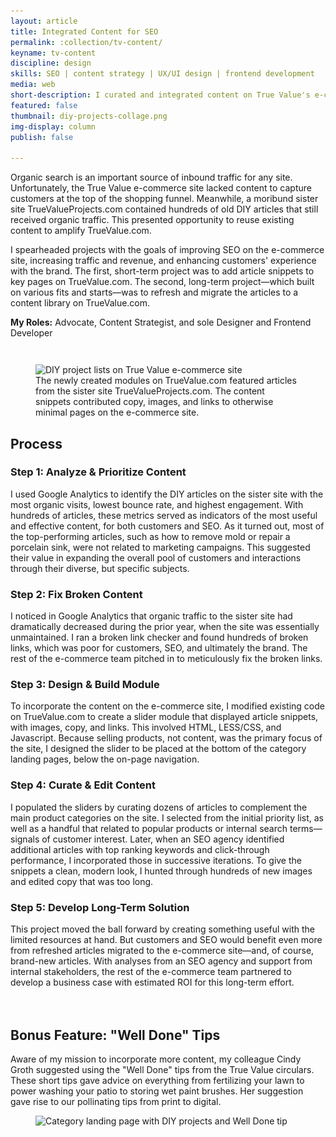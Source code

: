 ```yaml
---
layout: article
title: Integrated Content for SEO
permalink: :collection/tv-content/
keyname: tv-content
discipline: design
skills: SEO | content strategy | UX/UI design | frontend development
media: web
short-description: I curated and integrated content on True Value's e-commerce site to improve SEO and enhance customers' experience with the brand.
featured: false
thumbnail: diy-projects-collage.png
img-display: column
publish: false

---
```


<section class="text-col">
	<p>Organic search is an important source of inbound traffic for any site. Unfortunately, the True Value e-commerce site lacked content to capture customers at the top of the shopping funnel. Meanwhile, a moribund sister site TrueValueProjects.com contained hundreds of old DIY articles that still received organic traffic. This presented opportunity to reuse existing content to amplify TrueValue.com.</p>
	<p>I spearheaded projects with the goals of improving SEO on the e-commerce site, increasing traffic and revenue, and enhancing customers' experience with the brand. The first, short-term project was to add article snippets to key pages on TrueValue.com. The second, long-term project&mdash;which built on various fits and starts&mdash;was to refresh and migrate the articles to a content library on TrueValue.com.</p>
	<p><strong>My Roles:</strong> Advocate, Content Strategist, and sole Designer and Frontend Developer</p>
	<figure style="margin-top: 3em">
		<img srcset="diy-projects-collage@2x.png 2524w, diy-projects-collage.png 1262w, diy-projects-collage@0.5x.png 631w" src="diy-projects-collage@0.5x.png" sizes="(min-width: 788px) 788px, 100vw" alt="DIY project lists on True Value e-commerce site">
		<figcaption>The newly created modules on TrueValue.com featured articles from the sister site TrueValueProjects.com. The content snippets contributed copy, images, and links to otherwise minimal pages on the e-commerce site.</figcaption>
	</figure>
	<h2>Process</h2>
	<h3>Step 1: Analyze & Prioritize Content</h3>
	<p>I used Google Analytics to identify the DIY articles on the sister site with the most organic visits, lowest bounce rate, and highest engagement. With hundreds of articles, these metrics served as indicators of the most useful and effective content, for both customers and SEO. As it turned out, most of the top-performing articles, such as how to remove mold or repair a porcelain sink, were not related to marketing campaigns. This suggested their value in expanding the overall pool of customers and interactions through their diverse, but specific subjects.</p>
	<h3>Step 2: Fix Broken Content</h3>
	<p>I noticed in Google Analytics that organic traffic to the sister site had dramatically decreased during the prior year, when the site was essentially unmaintained. I ran a broken link checker and found hundreds of broken links, which was poor for customers, SEO, and ultimately the brand. The rest of the e-commerce team pitched in to meticulously fix the broken links.</p>
	<h3>Step 3: Design & Build Module</h3>
	<p>To incorporate the content on the e-commerce site, I modified existing code on TrueValue.com to create a slider module that displayed article snippets, with images, copy, and links. This involved HTML, LESS/CSS, and Javascript. Because selling products, not content, was the primary focus of the site, I designed the slider to be placed at the bottom of the category landing pages, below the on-page navigation.</p>
	<h3>Step 4: Curate & Edit Content</h3>
	<p>I populated the sliders by curating dozens of articles to complement the main product categories on the site. I selected from the initial priority list, as well as a handful that related to popular products or internal search terms&mdash;signals of customer interest. Later, when an SEO agency identified additional articles with top ranking keywords and click-through performance, I incorporated those in successive iterations. To give the snippets a clean, modern look, I hunted through hundreds of new images and edited copy that was too long.</p>
	<h3>Step 5: Develop Long-Term Solution</h3>
	<p>This project moved the ball forward by creating something useful with the limited resources at hand. But customers and SEO would benefit even more from refreshed articles migrated to the e-commerce site&mdash;and, of course, brand-new articles. With analyses from an SEO agency and support from internal stakeholders, the rest of the e-commerce team partnered to develop a business case with estimated ROI for this long-term effort.</p> 
</section>

<aside class="proj-spotlight" style="margin-top: 4rem">
	<div class="main-col">
		<div class="aside-header">
			<h2>Bonus Feature: "Well Done" Tips</h2>
		</div>
		<div class="flex-row">
			<div class="col-sm-12 col-md-5 col-lg-4">
				<div class="caption" style="max-width: 55ch">
					<p>Aware of my mission to incorporate more content, my colleague Cindy Groth suggested using the "Well Done" tips from the True Value circulars. These short tips gave advice on everything from fertilizing your lawn to power washing your patio to storing wet paint brushes. Her suggestion gave rise to our pollinating tips from print to digital.</p>
				</div>
			</div>
			<div class="col-sm-12 col-md-7 col-lg-8">
				<figure>
					<img srcset="lawn-garden-clp-diy-projects-macbook@0.5x.png 664w, lawn-garden-clp-diy-projects-macbook.png 1324w, lawn-garden-clp-diy-projects-macbook@2x.png 2654w" src="lawn-garden-clp-diy-projects-macbook@0.5x.png" sizes="(max-width: 600px) 100vw, (min-width: 601px) 58vw, (min-width: 1000px) 66vw, (min-width: 1200px) 750px" alt="Category landing page with DIY projects and Well Done tip">
				</figure>
			</div>
		</div>
	</div>
</aside>
